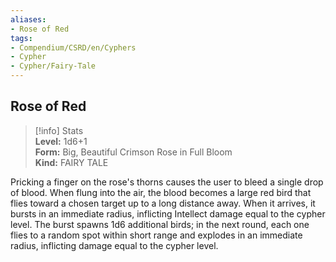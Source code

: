 ```yaml
---
aliases:
- Rose of Red
tags:
- Compendium/CSRD/en/Cyphers
- Cypher
- Cypher/Fairy-Tale
---
```


  
## Rose of Red  
>[!info] Stats  
> **Level:** 1d6+1  
> **Form:** Big, Beautiful Crimson Rose in Full Bloom  
> **Kind:** FAIRY TALE
  
Pricking a finger on the rose's thorns causes the user to bleed a single drop of blood. When flung into the air, the blood becomes a large red bird that flies toward a chosen target up to a long distance away. When it arrives, it bursts in an immediate radius, inflicting Intellect damage equal to the cypher level. The burst spawns 1d6 additional birds; in the next round, each one flies to a random spot within short range and explodes in an immediate radius, inflicting damage equal to the cypher level.